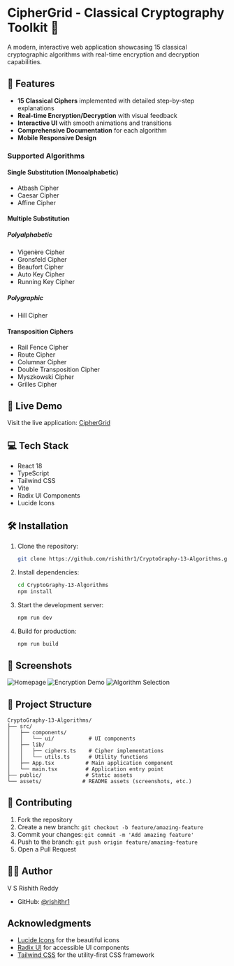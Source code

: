 # CipherGrid - Classical Cryptography Toolkit 🔐

A modern, interactive web application showcasing 15 classical cryptographic algorithms with real-time encryption and decryption capabilities.

## 🌟 Features

- **15 Classical Ciphers** implemented with detailed step-by-step explanations
- **Real-time Encryption/Decryption** with visual feedback
- **Interactive UI** with smooth animations and transitions
- **Comprehensive Documentation** for each algorithm
- **Mobile Responsive Design**

### Supported Algorithms

#### Single Substitution (Monoalphabetic)
- Atbash Cipher
- Caesar Cipher
- Affine Cipher

#### Multiple Substitution
##### Polyalphabetic
- Vigenère Cipher
- Gronsfeld Cipher
- Beaufort Cipher
- Auto Key Cipher
- Running Key Cipher

##### Polygraphic
- Hill Cipher

#### Transposition Ciphers
- Rail Fence Cipher
- Route Cipher
- Columnar Cipher
- Double Transposition Cipher
- Myszkowski Cipher
- Grilles Cipher

## 🚀 Live Demo

Visit the live application: [CipherGrid](https://ciphergrid.vercel.app/)

## 💻 Tech Stack

- React 18
- TypeScript
- Tailwind CSS
- Vite
- Radix UI Components
- Lucide Icons

## 🛠️ Installation

1. Clone the repository:
   ```bash
   git clone https://github.com/rishithr1/CryptoGraphy-13-Algorithms.git
   ```

2. Install dependencies:
   ```bash
   cd CryptoGraphy-13-Algorithms
   npm install
   ```

3. Start the development server:
   ```bash
   npm run dev
   ```

4. Build for production:
   ```bash
   npm run build
   ```

## 📸 Screenshots

![Homepage](<img width="1440" alt="Homepage" src="https://github.com/user-attachments/assets/6b55c784-6ff1-4554-b469-25ae15ce4d5a" />)
![Encryption Demo](<img width="1440" alt="Encryption_process" src="https://github.com/user-attachments/assets/6219f36c-3c6c-46b4-bba5-eccf09b26264" />)
![Algorithm Selection](https://drive.google.com/file/d/18UXBZer3lUPE1v45i90yKEveerii9UaC/view?usp=sharing)

## 📁 Project Structure

```
CryptoGraphy-13-Algorithms/
├── src/
│   ├── components/
│   │   └── ui/           # UI components
│   ├── lib/
│   │   ├── ciphers.ts    # Cipher implementations
│   │   └── utils.ts      # Utility functions
│   ├── App.tsx          # Main application component
│   └── main.tsx         # Application entry point
├── public/              # Static assets
└── assets/             # README assets (screenshots, etc.)
```

## 🤝 Contributing

1. Fork the repository
2. Create a new branch: `git checkout -b feature/amazing-feature`
3. Commit your changes: `git commit -m 'Add amazing feature'`
4. Push to the branch: `git push origin feature/amazing-feature`
5. Open a Pull Request

## 👨‍💻 Author

V S Rishith Reddy
- GitHub: [@rishithr1](https://github.com/rishithr1)

## Acknowledgments

- [Lucide Icons](https://lucide.dev) for the beautiful icons
- [Radix UI](https://www.radix-ui.com) for accessible UI components
- [Tailwind CSS](https://tailwindcss.com) for the utility-first CSS framework
